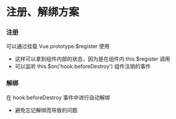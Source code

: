 # 注册、解绑方案

### 注册

可以通过挂载 Vue.prototype.$register 使用

- 这样可以拿到组件内部的状态，因为是在组件内 this.$register 调用
- 可以监听 this.$on('hook:beforeDestroy') 组件注销的事件

### 解绑

在 hook:beforeDestroy 事件中进行自动解绑

- 避免忘记解绑而导致的问题